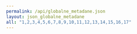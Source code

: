 ```yaml
---
permalink: /api/globalne_metadane.json
layout: json_globalne_metadane
all: "1,2,3,4,5,6,7,8,9,10,11,12,13,14,15,16,17"
---
```

